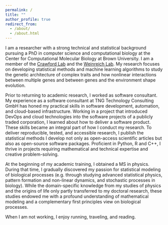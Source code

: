 ```yaml
---
permalink: /
title: ""
author_profile: true
redirect_from: 
  - /about/
  - /about.html
---
```




  I am a researcher with a strong technical and statistical background pursuing a PhD in computer science and computational biology at the Center for Computational Molecular Biology at Brown University. I am a member of the <a href="http://www.lcrawlab.com/">Crawford Lab</a> and the <a href="https://sites.google.com/view/weinreichlab/home">Weinreich Lab</a>.
  My research focuses on developing statistical methods and machine learning algorithms to study the genetic architecture of complex traits and how nonlinear interactions between multiple genes and between genes and the environment shape evolution.

   Prior to returning to academic research, I worked as software consultant. My experience as a software consultant at TNG Technology Consulting GmbH has honed my practical skills in software development, automation, and cloud-based infrastructure. Working in a project that introduced DevOps and cloud technologies into the software projects of a publicly traded corporation, I learned about how to deliver a software product. These skills became an integral part of how I conduct my research. To deliver reproducible, tested, and accessible research, I publish the statistical methods I develop not only as open-access scientific articles but also as open-source software packages. Proficient in Python, R and C++, I thrive in projects requiring mathematical and technical expertise and creative problem-solving. 

 At the beginning of my academic training, I obtained a MS in physics. During that time, I gradually discovered my passion for statistical modeling of biological processes (e.g. through studying advanced statistical physics, pattern formation and non-linear dynamics, and stochastic processes in biology). While the domain-specific knowledge from my studies of physics and the origins of life only partly transferred to my doctoral research, these studies endowed me with a profound understanding of mathematical modeling and a complementary first principles view on biological processes.

  When I am not working, I enjoy running, traveling, and reading.

